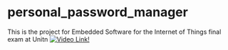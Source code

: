 # personal_password_manager
This is the project for Embedded Software for the Internet of Things final exam at Unitn
[![Video Link!](https://img.youtube.com/vi/VIDEO_ID/0.jpg)](https://youtu.be/ZBcULP91dFY)
